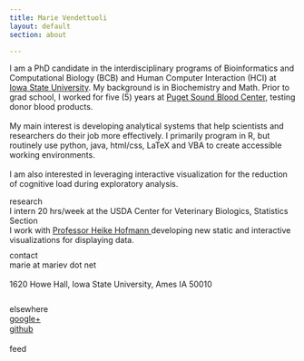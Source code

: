 ```yaml
---
title: Marie Vendettuoli
layout: default
section: about

---
```



<div id="statement">
	<p> I am a PhD candidate in the interdisciplinary programs of Bioinformatics and 
	Computational Biology (BCB) and Human Computer Interaction (HCI) at <a href = 
	"http://www.iastate.edu/">Iowa State 
	University</a>. My background is in Biochemistry and Math. Prior to grad school, 
	I worked for five (5) years at <a href = "http://psbc.org/home/index.htm" 
	title ="Donate a pint - save 3 lives!"> Puget 
	Sound Blood Center</a>, testing donor blood products.
	<br><br>
	My main interest is developing analytical systems that help scientists and researchers 
	do their job more effectively. I primarily program in R, but routinely use python, 
	java, html/css, LaTeX and VBA to create accessible working environments.
	<br><br>
	I am also interested in leveraging interactive visualization for the reduction of 
	cognitive load during exploratory analysis.</p>
	
</div>


<div id = "intro_blurb" >
	<div id = "left">research</div>
	<div id="right">I intern 20 hrs/week at the USDA Center for Veterinary Biologics, 
		Statistics Section
		<br>
		I work with <a href = "http://www.public.iastate.edu/~hofmann/"> Professor Heike 
		Hofmann </a> developing new static and interactive visualizations for displaying data.
	</div>
	<div style="clear:left;height:10px">&nbsp;</div>
	<div id = "left">contact</div>
	<div id = "right">marie at mariev dot net</div>
	<div id = "left"> &nbsp; </div>
	<div id = "right">1620 Howe Hall, Iowa State University, Ames IA 50010</div>
	<div style="clear:left;height:10px">&nbsp;</div>
	<div id = "left"> &nbsp; </div>
	<div id = "left"> elsewhere </div>
	<div id = "right"><a href = "https://plus.google.com/u/0/112244649329053689918/posts">google+</a></div>
	<div style="clear:left;height:1px">&nbsp;</div>
	<div id = "right"><a href = "https://github.com/mariev">github</a></div>
	<div style="clear:left;height:1px">&nbsp;</div>
	<div id = "left"> &nbsp; </div>
	<div id = "right">feed</div>
</div>

